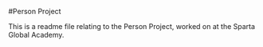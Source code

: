 #Person Project

This is a readme file relating to the Person Project, worked on at the Sparta Global Academy.